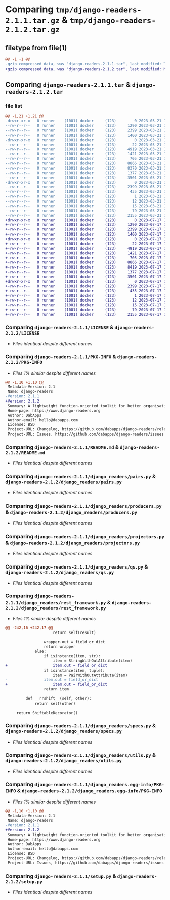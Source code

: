 # Comparing `tmp/django-readers-2.1.1.tar.gz` & `tmp/django-readers-2.1.2.tar.gz`

## filetype from file(1)

```diff
@@ -1 +1 @@
-gzip compressed data, was "django-readers-2.1.1.tar", last modified: Tue Mar 21 16:32:59 2023, max compression
+gzip compressed data, was "django-readers-2.1.2.tar", last modified: Mon Jul 17 12:57:52 2023, max compression
```

## Comparing `django-readers-2.1.1.tar` & `django-readers-2.1.2.tar`

### file list

```diff
@@ -1,21 +1,21 @@
-drwxr-xr-x   0 runner    (1001) docker     (123)        0 2023-03-21 16:32:59.029585 django-readers-2.1.1/
--rw-r--r--   0 runner    (1001) docker     (123)     1290 2023-03-21 16:32:44.000000 django-readers-2.1.1/LICENSE
--rw-r--r--   0 runner    (1001) docker     (123)     2399 2023-03-21 16:32:59.029585 django-readers-2.1.1/PKG-INFO
--rw-r--r--   0 runner    (1001) docker     (123)     1400 2023-03-21 16:32:44.000000 django-readers-2.1.1/README.md
-drwxr-xr-x   0 runner    (1001) docker     (123)        0 2023-03-21 16:32:59.029585 django-readers-2.1.1/django_readers/
--rw-r--r--   0 runner    (1001) docker     (123)       22 2023-03-21 16:32:44.000000 django-readers-2.1.1/django_readers/__init__.py
--rw-r--r--   0 runner    (1001) docker     (123)     4919 2023-03-21 16:32:44.000000 django-readers-2.1.1/django_readers/pairs.py
--rw-r--r--   0 runner    (1001) docker     (123)     1421 2023-03-21 16:32:44.000000 django-readers-2.1.1/django_readers/producers.py
--rw-r--r--   0 runner    (1001) docker     (123)      705 2023-03-21 16:32:44.000000 django-readers-2.1.1/django_readers/projectors.py
--rw-r--r--   0 runner    (1001) docker     (123)     8866 2023-03-21 16:32:44.000000 django-readers-2.1.1/django_readers/qs.py
--rw-r--r--   0 runner    (1001) docker     (123)     8370 2023-03-21 16:32:44.000000 django-readers-2.1.1/django_readers/rest_framework.py
--rw-r--r--   0 runner    (1001) docker     (123)     1377 2023-03-21 16:32:44.000000 django-readers-2.1.1/django_readers/specs.py
--rw-r--r--   0 runner    (1001) docker     (123)     3501 2023-03-21 16:32:44.000000 django-readers-2.1.1/django_readers/utils.py
-drwxr-xr-x   0 runner    (1001) docker     (123)        0 2023-03-21 16:32:59.029585 django-readers-2.1.1/django_readers.egg-info/
--rw-r--r--   0 runner    (1001) docker     (123)     2399 2023-03-21 16:32:58.000000 django-readers-2.1.1/django_readers.egg-info/PKG-INFO
--rw-r--r--   0 runner    (1001) docker     (123)      435 2023-03-21 16:32:58.000000 django-readers-2.1.1/django_readers.egg-info/SOURCES.txt
--rw-r--r--   0 runner    (1001) docker     (123)        1 2023-03-21 16:32:58.000000 django-readers-2.1.1/django_readers.egg-info/dependency_links.txt
--rw-r--r--   0 runner    (1001) docker     (123)       12 2023-03-21 16:32:58.000000 django-readers-2.1.1/django_readers.egg-info/requires.txt
--rw-r--r--   0 runner    (1001) docker     (123)       15 2023-03-21 16:32:58.000000 django-readers-2.1.1/django_readers.egg-info/top_level.txt
--rw-r--r--   0 runner    (1001) docker     (123)       79 2023-03-21 16:32:59.029585 django-readers-2.1.1/setup.cfg
--rw-r--r--   0 runner    (1001) docker     (123)     2155 2023-03-21 16:32:44.000000 django-readers-2.1.1/setup.py
+drwxr-xr-x   0 runner    (1001) docker     (123)        0 2023-07-17 12:57:52.740948 django-readers-2.1.2/
+-rw-r--r--   0 runner    (1001) docker     (123)     1290 2023-07-17 12:57:36.000000 django-readers-2.1.2/LICENSE
+-rw-r--r--   0 runner    (1001) docker     (123)     2399 2023-07-17 12:57:52.740948 django-readers-2.1.2/PKG-INFO
+-rw-r--r--   0 runner    (1001) docker     (123)     1400 2023-07-17 12:57:36.000000 django-readers-2.1.2/README.md
+drwxr-xr-x   0 runner    (1001) docker     (123)        0 2023-07-17 12:57:52.740948 django-readers-2.1.2/django_readers/
+-rw-r--r--   0 runner    (1001) docker     (123)       22 2023-07-17 12:57:36.000000 django-readers-2.1.2/django_readers/__init__.py
+-rw-r--r--   0 runner    (1001) docker     (123)     4919 2023-07-17 12:57:36.000000 django-readers-2.1.2/django_readers/pairs.py
+-rw-r--r--   0 runner    (1001) docker     (123)     1421 2023-07-17 12:57:36.000000 django-readers-2.1.2/django_readers/producers.py
+-rw-r--r--   0 runner    (1001) docker     (123)      705 2023-07-17 12:57:36.000000 django-readers-2.1.2/django_readers/projectors.py
+-rw-r--r--   0 runner    (1001) docker     (123)     8866 2023-07-17 12:57:36.000000 django-readers-2.1.2/django_readers/qs.py
+-rw-r--r--   0 runner    (1001) docker     (123)     8419 2023-07-17 12:57:36.000000 django-readers-2.1.2/django_readers/rest_framework.py
+-rw-r--r--   0 runner    (1001) docker     (123)     1377 2023-07-17 12:57:36.000000 django-readers-2.1.2/django_readers/specs.py
+-rw-r--r--   0 runner    (1001) docker     (123)     3501 2023-07-17 12:57:36.000000 django-readers-2.1.2/django_readers/utils.py
+drwxr-xr-x   0 runner    (1001) docker     (123)        0 2023-07-17 12:57:52.740948 django-readers-2.1.2/django_readers.egg-info/
+-rw-r--r--   0 runner    (1001) docker     (123)     2399 2023-07-17 12:57:52.000000 django-readers-2.1.2/django_readers.egg-info/PKG-INFO
+-rw-r--r--   0 runner    (1001) docker     (123)      435 2023-07-17 12:57:52.000000 django-readers-2.1.2/django_readers.egg-info/SOURCES.txt
+-rw-r--r--   0 runner    (1001) docker     (123)        1 2023-07-17 12:57:52.000000 django-readers-2.1.2/django_readers.egg-info/dependency_links.txt
+-rw-r--r--   0 runner    (1001) docker     (123)       12 2023-07-17 12:57:52.000000 django-readers-2.1.2/django_readers.egg-info/requires.txt
+-rw-r--r--   0 runner    (1001) docker     (123)       15 2023-07-17 12:57:52.000000 django-readers-2.1.2/django_readers.egg-info/top_level.txt
+-rw-r--r--   0 runner    (1001) docker     (123)       79 2023-07-17 12:57:52.740948 django-readers-2.1.2/setup.cfg
+-rw-r--r--   0 runner    (1001) docker     (123)     2155 2023-07-17 12:57:36.000000 django-readers-2.1.2/setup.py
```

### Comparing `django-readers-2.1.1/LICENSE` & `django-readers-2.1.2/LICENSE`

 * *Files identical despite different names*

### Comparing `django-readers-2.1.1/PKG-INFO` & `django-readers-2.1.2/PKG-INFO`

 * *Files 1% similar despite different names*

```diff
@@ -1,10 +1,10 @@
 Metadata-Version: 2.1
 Name: django-readers
-Version: 2.1.1
+Version: 2.1.2
 Summary: A lightweight function-oriented toolkit for better organisation of business logic and efficient selection and projection of data in Django projects.
 Home-page: https://www.django-readers.org
 Author: DabApps
 Author-email: hello@dabapps.com
 License: BSD
 Project-URL: Changelog, https://github.com/dabapps/django-readers/releases
 Project-URL: Issues, https://github.com/dabapps/django-readers/issues
```

### Comparing `django-readers-2.1.1/README.md` & `django-readers-2.1.2/README.md`

 * *Files identical despite different names*

### Comparing `django-readers-2.1.1/django_readers/pairs.py` & `django-readers-2.1.2/django_readers/pairs.py`

 * *Files identical despite different names*

### Comparing `django-readers-2.1.1/django_readers/producers.py` & `django-readers-2.1.2/django_readers/producers.py`

 * *Files identical despite different names*

### Comparing `django-readers-2.1.1/django_readers/projectors.py` & `django-readers-2.1.2/django_readers/projectors.py`

 * *Files identical despite different names*

### Comparing `django-readers-2.1.1/django_readers/qs.py` & `django-readers-2.1.2/django_readers/qs.py`

 * *Files identical despite different names*

### Comparing `django-readers-2.1.1/django_readers/rest_framework.py` & `django-readers-2.1.2/django_readers/rest_framework.py`

 * *Files 1% similar despite different names*

```diff
@@ -242,16 +242,17 @@
                     return self(result)
 
                 wrapper.out = field_or_dict
                 return wrapper
             else:
                 if isinstance(item, str):
                     item = StringWithOutAttribute(item)
+                    item.out = field_or_dict
                 if isinstance(item, tuple):
                     item = PairWithOutAttribute(item)
-                item.out = field_or_dict
+                    item.out = field_or_dict
                 return item
 
         def __rrshift__(self, other):
             return self(other)
 
     return ShiftableDecorator()
```

### Comparing `django-readers-2.1.1/django_readers/specs.py` & `django-readers-2.1.2/django_readers/specs.py`

 * *Files identical despite different names*

### Comparing `django-readers-2.1.1/django_readers/utils.py` & `django-readers-2.1.2/django_readers/utils.py`

 * *Files identical despite different names*

### Comparing `django-readers-2.1.1/django_readers.egg-info/PKG-INFO` & `django-readers-2.1.2/django_readers.egg-info/PKG-INFO`

 * *Files 1% similar despite different names*

```diff
@@ -1,10 +1,10 @@
 Metadata-Version: 2.1
 Name: django-readers
-Version: 2.1.1
+Version: 2.1.2
 Summary: A lightweight function-oriented toolkit for better organisation of business logic and efficient selection and projection of data in Django projects.
 Home-page: https://www.django-readers.org
 Author: DabApps
 Author-email: hello@dabapps.com
 License: BSD
 Project-URL: Changelog, https://github.com/dabapps/django-readers/releases
 Project-URL: Issues, https://github.com/dabapps/django-readers/issues
```

### Comparing `django-readers-2.1.1/setup.py` & `django-readers-2.1.2/setup.py`

 * *Files identical despite different names*

